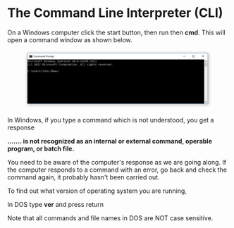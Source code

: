 # The Command Line Interpreter (CLI)

On a Windows computer click the start button, then run then **cmd**. This will open a command window as shown below.

<figure><img src=".gitbook/assets/image.png" alt=""><figcaption></figcaption></figure>

In Windows, if you type a command which is not understood, you get a response&#x20;

**……. is not recognized as an internal or external command, operable program, or batch file.**&#x20;

You need to be aware of the computer's response as we are going along. If the computer responds to a command with an error, go back and check the command again, it probably hasn't been carried out.&#x20;

To find out what version of operating system you are running,&#x20;

In DOS type **ver** and press return&#x20;

Note that all commands and file names in DOS are NOT case sensitive.&#x20;

